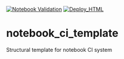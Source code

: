 [![Notebook Validation](https://github.com/spacetelescope/hellouniverse/actions/workflows/ci_validation.yml/badge.svg)](https://github.com/spacetelescope/hellouniverse/actions/workflows/ci_validation.yml)
[![Deploy_HTML](https://github.com/spacetelescope/hellouniverse/actions/workflows/ci_builder.yml/badge.svg)](https://github.com/spacetelescope/hellouniverse/actions/workflows/ci_builder.yml)

# notebook_ci_template
Structural template for notebook CI system
